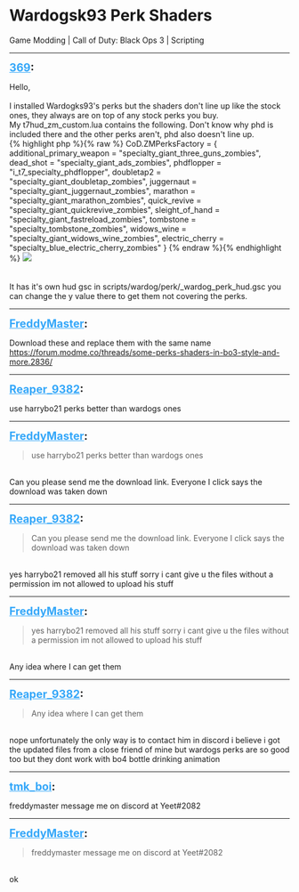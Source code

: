 # Wardogsk93 Perk Shaders
Game Modding | Call of Duty: Black Ops 3 | Scripting

---
<strong style="font-size: 1.4em;"><span style="text-decoration: underline;text-decoration-color: #34a7f9;"><span style="color:#34a7f9;">369</span></span>:</strong>

<p>Hello,<br /><br />I installed Wardogks93&#39;s perks but the shaders don&#39;t line up like the stock ones, they always are on top of any stock perks you buy.<br />My t7hud_zm_custom.lua contains the following. Don&#39;t know why phd is included there and the other perks aren&#39;t, phd also doesn&#39;t line up.<br />{% highlight php %}{% raw %}
CoD.ZMPerksFactory =
          {
              additional_primary_weapon = "specialty_giant_three_guns_zombies",
              dead_shot = "specialty_giant_ads_zombies",
              phdflopper = "i_t7_specialty_phdflopper",
              doubletap2 = "specialty_giant_doubletap_zombies",
              juggernaut = "specialty_giant_juggernaut_zombies",
              marathon = "specialty_giant_marathon_zombies",
              quick_revive = "specialty_giant_quickrevive_zombies",
              sleight_of_hand = "specialty_giant_fastreload_zombies",
              tombstone = "specialty_tombstone_zombies",
              widows_wine = "specialty_giant_widows_wine_zombies",
              electric_cherry = "specialty_blue_electric_cherry_zombies"
          }
{% endraw %}{% endhighlight %}
<img style="max-width: 500px;" src="{{ '/wiki/threads/assets/a.328.jpg' | relative_url }}"><br /><br /><br />It has it&#39;s own hud gsc in scripts/wardog/perk/_wardog_perk_hud.gsc you can change the y value there to get them not covering the perks.</p>

---
<strong style="font-size: 1.4em;"><span style="text-decoration: underline;text-decoration-color: #34a7f9;"><span style="color:#34a7f9;">FreddyMaster</span></span>:</strong>

<p>Download these and replace them with the same name<br /><a href="https://forum.modme.co/threads/some-perks-shaders-in-bo3-style-and-more.2836/">https://forum.modme.co/threads/some-perks-shaders-in-bo3-style-and-more.2836/</a></p>

---
<strong style="font-size: 1.4em;"><span style="text-decoration: underline;text-decoration-color: #34a7f9;"><span style="color:#34a7f9;">Reaper_9382</span></span>:</strong>

<p>use harrybo21 perks better than wardogs ones</p>

---
<strong style="font-size: 1.4em;"><span style="text-decoration: underline;text-decoration-color: #34a7f9;"><span style="color:#34a7f9;">FreddyMaster</span></span>:</strong>

<p><blockquote>use harrybo21 perks better than wardogs ones<br /></blockquote><br />Can you please send me the download link.  Everyone I click says the download was taken down</p>

---
<strong style="font-size: 1.4em;"><span style="text-decoration: underline;text-decoration-color: #34a7f9;"><span style="color:#34a7f9;">Reaper_9382</span></span>:</strong>

<p><blockquote>Can you please send me the download link.  Everyone I click says the download was taken down<br /></blockquote><br />yes harrybo21 removed all his stuff sorry i cant give u the files without a permission im not allowed to upload his stuff</p>

---
<strong style="font-size: 1.4em;"><span style="text-decoration: underline;text-decoration-color: #34a7f9;"><span style="color:#34a7f9;">FreddyMaster</span></span>:</strong>

<p><blockquote>yes harrybo21 removed all his stuff sorry i cant give u the files without a permission im not allowed to upload his stuff<br /></blockquote><br />Any idea where I can get them</p>

---
<strong style="font-size: 1.4em;"><span style="text-decoration: underline;text-decoration-color: #34a7f9;"><span style="color:#34a7f9;">Reaper_9382</span></span>:</strong>

<p><blockquote>Any idea where I can get them<br /></blockquote><br />nope unfortunately the only way is to contact him in discord i believe i got the updated files from a close friend of mine but wardogs perks are so good too but they dont work with bo4 bottle drinking animation</p>

---
<strong style="font-size: 1.4em;"><span style="text-decoration: underline;text-decoration-color: #34a7f9;"><span style="color:#34a7f9;">tmk_boi</span></span>:</strong>

<p>freddymaster message me on discord at Yeet#2082</p>

---
<strong style="font-size: 1.4em;"><span style="text-decoration: underline;text-decoration-color: #34a7f9;"><span style="color:#34a7f9;">FreddyMaster</span></span>:</strong>

<p><blockquote>freddymaster message me on discord at Yeet#2082<br /></blockquote><br />ok</p>

